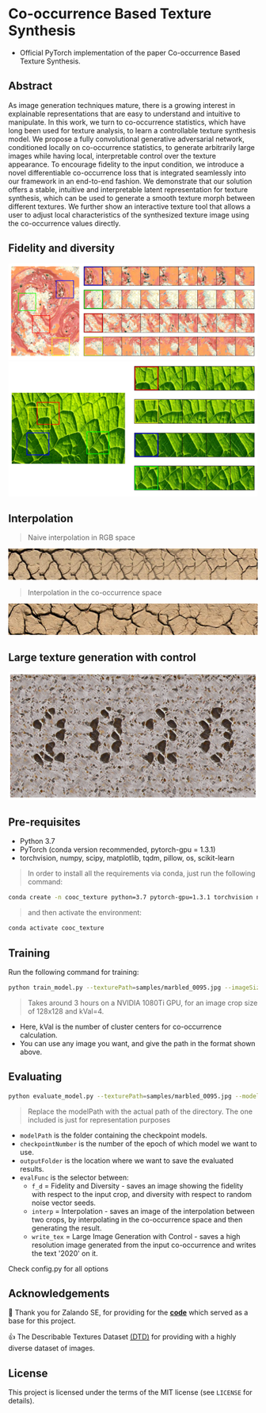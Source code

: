 # Co-occurrence Based Texture Synthesis
- Official PyTorch implementation of the paper Co-occurrence Based Texture Synthesis.  

## Abstract
As image generation techniques mature, there is a growing interest in explainable representations that are easy to understand and intuitive to manipulate. In this work, we turn to co-occurrence statistics, which have long been used for texture analysis, to learn a controllable texture synthesis model. We propose a fully convolutional generative adversarial network, conditioned locally on co-occurrence statistics, to generate arbitrarily large images while having local, interpretable control over the texture appearance. To encourage fidelity to the input condition, we introduce a novel differentiable co-occurrence loss that is integrated seamlessly into our framework in an end-to-end fashion. We demonstrate that our solution offers a stable, intuitive and interpretable latent representation for texture synthesis, which can be used to generate a smooth texture morph between different textures. We further show an interactive texture tool that allows a user to adjust local characteristics of the synthesized texture image using the co-occurrence values directly.

## Fidelity and diversity
<img src='figures/main_teaser.png'>
<img src='figures/fidelity_diversity.png'>

## Interpolation
> Naive interpolation in RGB space

<img src='figures/interp_naive.jpg'>

> Interpolation in the co-occurrence space

<img src='figures/interp_cooc.jpg'>

## Large texture generation with control
<img src='figures/large_2020.png'>


## Pre-requisites
- Python 3.7
- PyTorch (conda version recommended, pytorch-gpu = 1.3.1)
- torchvision, numpy, scipy, matplotlib, tqdm, pillow, os, scikit-learn

> In order to install all the requirements via conda, just run the following command:
```bash
conda create -n cooc_texture python=3.7 pytorch-gpu=1.3.1 torchvision numpy scipy matplotlib tqdm pillow=6.1 scikit-learn
```

> and then activate the environment:
```bash
conda activate cooc_texture
```

## Training
Run the following command for training:
```bash
python train_model.py --texturePath=samples/marbled_0095.jpg --imageSize=128 --kVal=4 
```
> Takes around 3 hours on a NVIDIA 1080Ti GPU, for an image crop size of 128x128 and kVal=4.
- Here, kVal is the number of cluster centers for co-occurrence calculation.
- You can use any image you want, and give the path in the format shown above.

## Evaluating
```bash
python evaluate_model.py --texturePath=samples/marbled_0095.jpg --modelPath=results/marbled_0095_2020-03-02_23-02-09/ --checkpointNumber=120 --kVal=4 --outputFolder=eval_results/marbled_0095/ --evalFunc=f_d  
```
> Replace the modelPath with the actual path of the directory. The one included is just for representation purposes
- `modelPath` is the folder containing the checkpoint models.
- `checkpointNumber` is the number of the epoch of which model we want to use.
- `outputFolder` is the location where we want to save the evaluated results.
- `evalFunc` is the selector between: 
    - `f_d` = Fidelity and Diversity - saves an image showing the fidelity with respect to the input crop, and diversity with respect to random noise vector seeds. 
    - `interp` = Interpolation - saves an image of the interpolation between two crops, by interpolating in the co-occurrence space and then generating the result.
    - `write_tex` = Large Image Generation with Control - saves a high resolution image generated from the input co-occurrence and writes the text '2020' on it.

Check config.py for all options

## Acknowledgements
:tada: Thank you for Zalando SE, for providing for the [**code**](https://github.com/zalandoresearch/famos) which served as a base for this project.

:+1: The Describable Textures Dataset [(DTD)](https://www.robots.ox.ac.uk/~vgg/data/dtd/) for providing with a highly diverse dataset of images.
## License
This project is licensed under the terms of the MIT license (see `LICENSE` for details).

